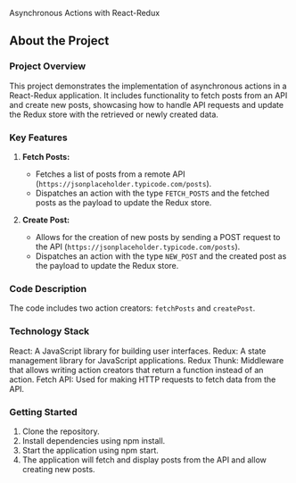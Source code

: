 
Asynchronous Actions with React-Redux

## About the Project

### Project Overview

This project demonstrates the implementation of asynchronous actions in a React-Redux application. It includes functionality to fetch posts from an API and create new posts, showcasing how to handle API requests and update the Redux store with the retrieved or newly created data.

### Key Features

1. **Fetch Posts:**
   - Fetches a list of posts from a remote API (`https://jsonplaceholder.typicode.com/posts`).
   - Dispatches an action with the type `FETCH_POSTS` and the fetched posts as the payload to update the Redux store.

2. **Create Post:**
   - Allows for the creation of new posts by sending a POST request to the API (`https://jsonplaceholder.typicode.com/posts`).
   - Dispatches an action with the type `NEW_POST` and the created post as the payload to update the Redux store.

### Code Description

The code includes two action creators: `fetchPosts` and `createPost`.

### Technology Stack
React: A JavaScript library for building user interfaces.
Redux: A state management library for JavaScript applications.
Redux Thunk: Middleware that allows writing action creators that return a function instead of an action.
Fetch API: Used for making HTTP requests to fetch data from the API.

### Getting Started
1. Clone the repository.
2. Install dependencies using npm install.
3. Start the application using npm start.
4. The application will fetch and display posts from the API and allow creating new posts.



